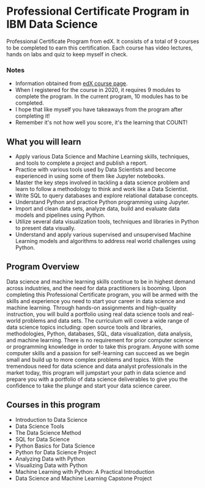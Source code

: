 # Professional Certificate Program in IBM Data Science
Professional Certificate Program from edX.
It consists of a total of 9 courses to be completed to earn this certification. 
Each course has video lectures, hands on labs and quiz to keep myself in check.

### Notes
* Information obtained from [edX course page](https://www.edx.org/professional-certificate/ibm-data-science?index=product&queryID=d5dd5055bdcddaeefc0d08f0c7b80430&position=1).
* When I registered for the course in 2020, it requires 9 modules to complete the program. In the current program, 10 modules has to be completed.
* I hope that like myself you have takeaways from the program after completing it!
* Remember it's not how well you score, it's the learning that COUNT!


## What you will learn
* Apply various Data Science and Machine Learning skills, techniques, and tools to complete a project and publish a report.
* Practice with various tools used by Data Scientists and become experienced in using some of them like Jupyter notebooks.
* Master the key steps involved in tackling a data science problem and learn to follow a methodology to think and work like a Data Scientist.
* Write SQL to query databases and explore relational database concepts.
* Understand Python and practice Python programming using Jupyter.
* Import and clean data sets, analyze data, build and evaluate data models and pipelines using Python.
* Utilize several data visualization tools, techniques and libraries in Python to present data visually.
* Understand and apply various supervised and unsupervised Machine Learning models and algorithms to address real world challenges using Python.

## Program Overview
Data science and machine learning skills continue to be in highest demand across industries, and the need for data practitioners is booming. Upon completing this Professional Certificate program, you will be armed with the skills and experience you need to start your career in data science and machine learning. Through hands-on assignments and high-quality instruction, you will build a portfolio using real data science tools and real-world problems and data sets. The curriculum will cover a wide range of data science topics including: open source tools and libraries, methodologies, Python, databases, SQL, data visualization, data analysis, and machine learning. There is no requirement for prior computer science or programming knowledge in order to take this program. Anyone with some computer skills and a passion for self-learning can succeed as we begin small and build up to more complex problems and topics. With the tremendous need for data science and data analyst professionals in the market today, this program will jumpstart your path in data science and prepare you with a portfolio of data science deliverables to give you the confidence to take the plunge and start your data science career. 

## Courses in this program
* Introduction to Data Science
* Data Science Tools
* The Data Science Method
* SQL for Data Science
* Python Basics for Data Science
* Python for Data Science Project
* Analyzing Data with Python
* Visualizing Data with Python
* Machine Learning with Python: A Practical Introduction
* Data Science and Machine Learning Capstone Project

